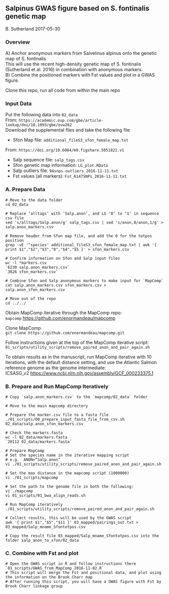 ## Salpinus GWAS figure based on S. fontinalis genetic map
B. Sutherland
2017-05-30

### Overview
A) Anchor anonymous markers from Salvelinus alpinus onto the genetic map of S. fontinalis    
This will use the recent high-density genetic map of S. fontinalis (Sutherland et al. 2016) in combination with anonymous markers.    
B) Combine the positioned markers with Fst values and plot in a GWAS figure.   

Clone this repo, run all code from within the main repo   

### Input Data
Put the following data into `02_data`    
From: `https://academic.oup.com/gbe/article-lookup/doi/10.1093/gbe/evw262`   
Download the supplemental files and take the following file   
* Sfon Map file: `additional_fileS3_sfon_female_map.txt`   

From: `https://doi.org/10.6084/m9.figshare.5051821.v1`    
* Salp sequence file: `salp_tags.csv`    
* Sfon genetic map information: `LG_plot.RData`
* Salp outliers file: `94snps-outliers_2016-11-11.txt`   
* Fst values (all markers): `Fst_6147SNPs_2016-11-11.txt`   


### A. Prepare Data  

```
# Move to the data folder
cd 02_data

# Replace ‘alltags’ with ‘Salp.anon’, and LG ‘0’ to ‘1’ in sequence csv file
sed 's/alltags/Salp.anon/g' salp_tags.csv | sed 's/anon,0/anon,1/g' > salp.anon_markers.csv

# Remove header from Sfon map file, and add the 0 for the totpos position
grep -vE '^species' additional_fileS3_sfon_female_map.txt | awk '{ print $1","$2","$3","0","$4","$5 }' > sfon_markers.csv

# Confirm information on Sfon and Salp input files
wc -l *markers.csv
`6230 salp.anon_markers.csv`
`3826 sfon_markers.csv`

# Combine Sfon and Salp anonymous markers to make input for `MapComp`
cat salp.anon_markers.csv sfon_markers.csv > salp.anon_sfon_markers.csv

# Move out of the repo
cd ../../

```
Obtain MapComp iterative through the MapComp repo:  
`mapcomp` https://github.com/enormandeau/mapcomp   

Clone MapComp   
`git clone https://github.com/enormandeau/mapcomp.git`

Follow instructions given at the top of the MapComp iterative script:  
`01_scripts/utility_scripts/remove_paired_anon_and_pair_again.sh`  

To obtain results as in the manuscript, run MapComp iterative with 10 iterations, with the default distance setting, and use the Atlantic Salmon reference genome as the genome intermediate:   
ICSASG_v2 https://www.ncbi.nlm.nih.gov/assembly/GCF_000233375.1  


### B. Prepare and Run MapComp Iteratively
```
# Copy `salp.anon_markers.csv` to the `mapcomp/02_data` folder   

# Move to the main mapcomp directory

# Prepare the marker.csv file to a fasta file
./01_scripts/00_prepare_input_fasta_file_from_csv.sh 02_data/salp.anon_sfon_markers.csv

# Check the markers.fasta 
wc -l 02_data/markers.fasta
`20112 02_data/markers.fasta`

# Prepare MapComp
# Set the species name in the iterative mapping script
# e.g.  ANON=”Salp.anon”
vi ./01_scripts/utility_scripts/remove_paired_anon_and_pair_again.sh

# Set the max distance in the mapcomp script (1000000)
vi ./01_scripts/mapcomp

# Set the path to the genome file in both the following:   
vi ./mapcomp   
vi 01_scripts/01_bwa_align_reads.sh   

# Run MapComp iteratively 
./01_scripts/utility_scripts/remove_paired_anon_and_pair_again.sh

# Collect results, this will be used by the GWAS script
awk '{ print $1","$5","$11 }' 03_mapped/pairings_out.txt > 03_mapped/Salp_mname_Sfontotpos.csv

# Copy the result file 03_mapped/Salp_mname_Sfontotpos.csv into the folder salp_anon_to_sfon/02_data
```

### C. Combine with Fst and plot
```
# Open the GWAS script in R and follow instructions there   
`01_scripts/GWAS_from_MapComp_2016-11-02.R`    
# This script will merge the Fst and positional data, and plot using the information on the Brook Charr map    
# After running this script, you will have a GWAS figure with Fst by Brook Charr linkage group   
```
